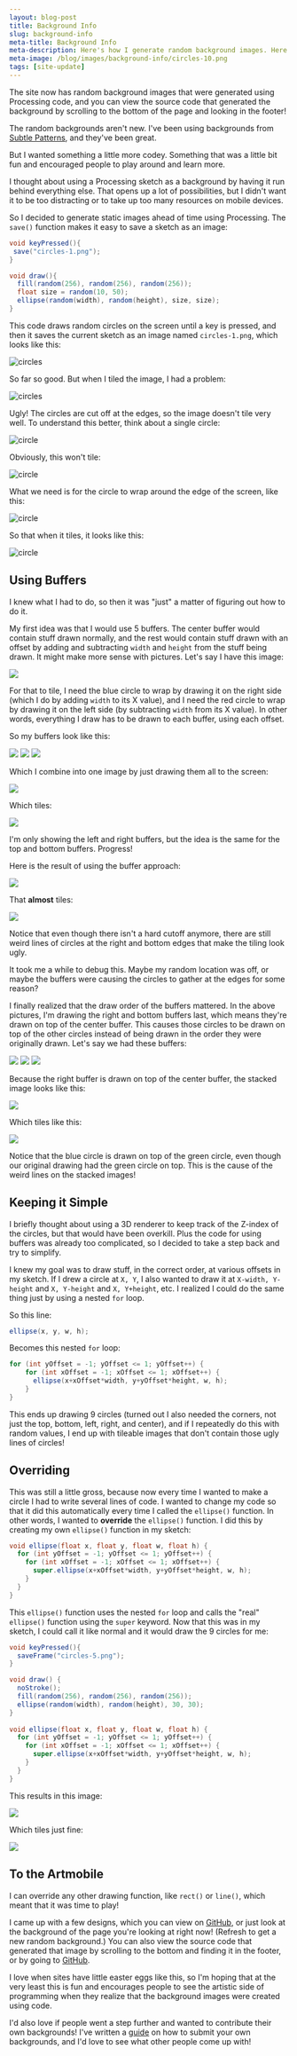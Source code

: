 ```yaml
---
layout: blog-post
title: Background Info
slug: background-info
meta-title: Background Info
meta-description: Here's how I generate random background images. Here's how you can too!
meta-image: /blog/images/background-info/circles-10.png
tags: [site-update]
---
```


The site now has random background images that were generated using Processing code, and you can view the source code that generated the background by scrolling to the bottom of the page and looking in the footer!

The random backgrounds aren't new. I've been using backgrounds from [Subtle Patterns](http://subtlepatterns.com/), and they've been great.

But I wanted something a little more codey. Something that was a little bit fun and encouraged people to play around and learn more.

I thought about using a Processing sketch as a background by having it run behind everything else. That opens up a lot of possibilities, but I didn't want it to be too distracting or to take up too many resources on mobile devices.

So I decided to generate static images ahead of time using Processing. The `save()` function makes it easy to save a sketch as an image:

```java
void keyPressed(){
 save("circles-1.png"); 
}

void draw(){
  fill(random(256), random(256), random(256));
  float size = random(10, 50);
  ellipse(random(width), random(height), size, size);
}
```

This code draws random circles on the screen until a key is pressed, and then it saves the current sketch as an image named `circles-1.png`, which looks like this:

![circles](/blog/images/background-info/circles-1.png)

So far so good. But when I tiled the image, I had a problem:

![circles](/blog/images/background-info/circles-2.png)

Ugly! The circles are cut off at the edges, so the image doesn't tile very well. To understand this better, think about a single circle:

![circle](/blog/images/background-info/circles-3.png)

Obviously, this won't tile:

![circle](/blog/images/background-info/circles-4.png)

What we need is for the circle to wrap around the edge of the screen, like this:

![circle](/blog/images/background-info/circles-5.png)

So that when it tiles, it looks like this:

![circle](/blog/images/background-info/circles-6.png)

## Using Buffers

I knew what I had to do, so then it was "just" a matter of figuring out how to do it.

My first idea was that I would use 5 buffers. The center buffer would contain stuff drawn normally, and the rest would contain stuff drawn with an offset by adding and subtracting `width` and `height` from the stuff being drawn. It might make more sense with pictures. Let's say I have this image:

![](/blog/images/background-info/buffers-5.png)

For that to tile, I need the blue circle to wrap by drawing it on the right side (which I do by adding `width` to its X value), and I need the red circle to wrap by drawing it on the left side (by subtracting `width` from its X value). In other words, everything I draw has to be drawn to each buffer, using each offset.

So my buffers look like this:

![](/blog/images/background-info/buffers-7.png) 
![](/blog/images/background-info/buffers-5.png)  ![](/blog/images/background-info/buffers-6.png) 

Which I combine into one image by just drawing them all to the screen:

![](/blog/images/background-info/buffers-8.png)

Which tiles:

![](/blog/images/background-info/buffers-9.png)

I'm only showing the left and right buffers, but the idea is the same for the top and bottom buffers. Progress!

Here is the result of using the buffer approach:

![](/blog/images/background-info/buffers-1.png)

That **almost** tiles:

![](/blog/images/background-info/buffers-2.png)

Notice that even though there isn't a hard cutoff anymore, there are still weird lines of circles at the right and bottom edges that make the tiling look ugly.

It took me a while to debug this. Maybe my random location was off, or maybe the buffers were causing the circles to gather at the edges for some reason?

I finally realized that the draw order of the buffers mattered. In the above pictures, I'm drawing the right and bottom buffers last, which means they're drawn on top of the center buffer. This causes those circles to be drawn on top of the other circles instead of being drawn in the order they were originally drawn. Let's say we had these buffers:

![](/blog/images/background-info/buffers-12.png) 
![](/blog/images/background-info/buffers-11.png) 
![](/blog/images/background-info/buffers-10.png)

Because the right buffer is drawn on top of the center buffer, the stacked image looks like this:

![](/blog/images/background-info/buffers-17.png)

Which tiles like this:

![](/blog/images/background-info/buffers-18.png)

Notice that the blue circle is drawn on top of the green circle, even though our original drawing had the green circle on top. This is the cause of the weird lines on the stacked images!

## Keeping it Simple

I briefly thought about using a 3D renderer to keep track of the Z-index of the circles, but that would have been overkill. Plus the code for using buffers was already too complicated, so I decided to take a step back and try to simplify.

I knew my goal was to draw stuff, in the correct order, at various offsets in my sketch. If I drew a circle at `X, Y`, I also wanted to draw it at `X-width, Y-height` and `X, Y-height` and `X, Y+height`, etc. I realized I could do the same thing just by using a nested `for` loop.

So this line:

```java
ellipse(x, y, w, h);
```

Becomes this nested `for` loop:

```java
for (int yOffset = -1; yOffset <= 1; yOffset++) {
    for (int xOffset = -1; xOffset <= 1; xOffset++) {
      ellipse(x+xOffset*width, y+yOffset*height, w, h);
    }
}
```

This ends up drawing 9 circles (turned out I also needed the corners, not just the top, bottom, left, right, and center), and if I repeatedly do this with random values, I end up with tileable images that don't contain those ugly lines of circles!

## Overriding

This was still a little gross, because now every time I wanted to make a circle I had to write several lines of code. I wanted to change my code so that it did this automatically every time I called the `ellipse()` function. In other words, I wanted to **override** the `ellipse()` function. I did this by creating my own `ellipse()` function in my sketch:

```java
void ellipse(float x, float y, float w, float h) {
  for (int yOffset = -1; yOffset <= 1; yOffset++) {
    for (int xOffset = -1; xOffset <= 1; xOffset++) {
      super.ellipse(x+xOffset*width, y+yOffset*height, w, h);
    }
  }
}
```

This `ellipse()` function uses the nested `for` loop and calls the "real" `ellipse()` function using the `super` keyword. Now that this was in my sketch, I could call it like normal and it would draw the 9 circles for me:

```java
void keyPressed(){
  saveFrame("circles-5.png");
}

void draw() {
  noStroke();
  fill(random(256), random(256), random(256));
  ellipse(random(width), random(height), 30, 30);
}
 
void ellipse(float x, float y, float w, float h) {
  for (int yOffset = -1; yOffset <= 1; yOffset++) {
    for (int xOffset = -1; xOffset <= 1; xOffset++) {
      super.ellipse(x+xOffset*width, y+yOffset*height, w, h);
    }
  }
}
```

This results in this image:

![](/blog/images/background-info/circles-8.png)

Which tiles just fine:

![](/blog/images/background-info/circles-9.png)

## To the Artmobile

I can override any other drawing function, like `rect()` or `line()`, which meant that it was time to play!

I came up with a few designs, which you can view on [GitHub](https://github.com/KevinWorkman/HappyCoding/tree/gh-pages/images/backgrounds), or just look at the background of the page you're looking at right now! (Refresh to get a new random background.) You can also view the source code that generated that image by scrolling to the bottom and finding it in the footer, or by going to [GitHub](https://github.com/KevinWorkman/HappyCoding/tree/gh-pages/images/backgrounds/code).

I love when sites have little easter eggs like this, so I'm hoping that at the very least this is fun and encourages people to see the artistic side of programming when they realize that the background images were created using code. 

I'd also love if people went a step further and wanted to contribute their own backgrounds! I've written a [guide](https://github.com/KevinWorkman/HappyCoding/wiki/Contributing-Backgrounds) on how to submit your own backgrounds, and I'd love to see what other people come up with!